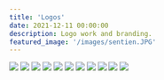 ```yaml
---
title: 'Logos'
date: 2021-12-11 00:00:00
description: Logo work and branding.
featured_image: '/images/sentien.JPG'
---
```



<div class="gallery" data-columns="4">
	<img src="/images/le_carr_overprint.jpg">
	<img src="/images/sentien.JPG">
	<img src="/images/tide_logo.jpg">
	<img src="/images/lonely.png">
	<img src="/images/chigo.png">	
	<img src="/images/freely-bottle.JPG">
	<img src="/images/spark_transparent.png">
	<img src="/images/sign2.jpg">	
	<img src="/images/bud_bloom_box2.jpg">	
	<img src="/images/bwb_sign.jpg">
	<img src="/images/wwn.png">

	
	
</div>
